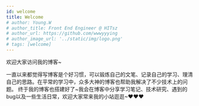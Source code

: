 ```yaml
---
id: welcome
title: Welcome
# author: Young.W
# author_title: Front End Engineer @ HITsz
# author_url: https://github.com/wwwyyying
# author_image_url: '../static/img/logo.png'
# tags: [welcome]
---
```


欢迎大家访问我的博客~

<!--truncate-->
一直以来都觉得写博客是个好习惯，可以锻炼自己的文笔、记录自己的学习、理清自己的思路。在平常的学习中，众多大神的博客也帮助我解决了不少技术上的问题。
终于我的博客也搭建好了~我会在博客中分享学习笔记、技术研究、遇到的bug以及一些生活日常，欢迎大家常来我的小站逛逛~♥♥♥
